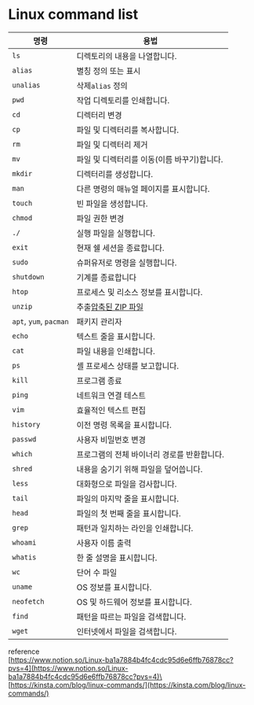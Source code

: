 # Linux command list

| 명령                     | 용법                                                               |
| ---------------------- | ---------------------------------------------------------------- |
| `ls`                   | 디렉토리의 내용을 나열합니다.                                                 |
| `alias`                | 별칭 정의 또는 표시                                                      |
| `unalias`              | 삭제`alias` 정의                                                     |
| `pwd`                  | 작업 디렉토리를 인쇄합니다.                                                  |
| `cd`                   | 디렉터리 변경                                                          |
| `cp`                   | 파일 및 디렉터리를 복사합니다.                                                |
| `rm`                   | 파일 및 디렉터리 제거                                                     |
| `mv`                   | 파일 및 디렉터리를 이동(이름 바꾸기)합니다.                                        |
| `mkdir`                | 디렉터리를 생성합니다.                                                     |
| `man`                  | 다른 명령의 매뉴얼 페이지를 표시합니다.                                           |
| `touch`                | 빈 파일을 생성합니다.                                                     |
| `chmod`                | 파일 권한 변경                                                         |
| `./`                   | 실행 파일을 실행합니다.                                                    |
| `exit`                 | 현재 쉘 세션을 종료합니다.                                                  |
| `sudo`                 | 슈퍼유저로 명령을 실행합니다.                                                 |
| `shutdown`             | 기계를 종료합니다                                                        |
| `htop`                 | 프로세스 및 리소스 정보를 표시합니다.                                            |
| `unzip`                | 추출[압축된 ZIP 파일](https://kinsta.com/knowledgebase/unzip-zip-file/) |
| `apt`, `yum`, `pacman` | 패키지 관리자                                                          |
| `echo`                 | 텍스트 줄을 표시합니다.                                                    |
| `cat`                  | 파일 내용을 인쇄합니다.                                                    |
| `ps`                   | 셸 프로세스 상태를 보고합니다.                                                |
| `kill`                 | 프로그램 종료                                                          |
| `ping`                 | 네트워크 연결 테스트                                                      |
| `vim`                  | 효율적인 텍스트 편집                                                      |
| `history`              | 이전 명령 목록을 표시합니다.                                                 |
| `passwd`               | 사용자 비밀번호 변경                                                      |
| `which`                | 프로그램의 전체 바이너리 경로를 반환합니다.                                         |
| `shred`                | 내용을 숨기기 위해 파일을 덮어씁니다.                                            |
| `less`                 | 대화형으로 파일을 검사합니다.                                                 |
| `tail`                 | 파일의 마지막 줄을 표시합니다.                                                |
| `head`                 | 파일의 첫 번째 줄을 표시합니다.                                               |
| `grep`                 | 패턴과 일치하는 라인을 인쇄합니다.                                              |
| `whoami`               | 사용자 이름 출력                                                        |
| `whatis`               | 한 줄 설명을 표시합니다.                                                   |
| `wc`                   | 단어 수 파일                                                          |
| `uname`                | OS 정보를 표시합니다.                                                    |
| `neofetch`             | OS 및 하드웨어 정보를 표시합니다.                                             |
| `find`                 | 패턴을 따르는 파일을 검색합니다.                                               |
| `wget`                 | 인터넷에서 파일을 검색합니다.                                                 |



reference \
[https://www.notion.so/Linux-ba1a7884b4fc4cdc95d6e6ffb76878cc?pvs=4](https://www.notion.so/Linux-ba1a7884b4fc4cdc95d6e6ffb76878cc?pvs=4)\
&#x20;[https://kinsta.com/blog/linux-commands/](https://kinsta.com/blog/linux-commands/)
